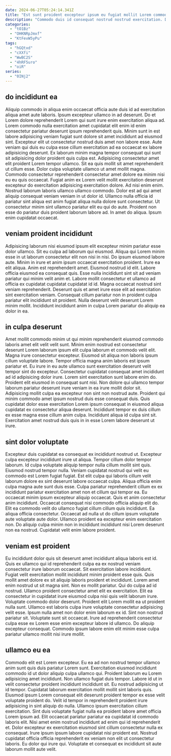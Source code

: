 ```yaml
---
date: 2024-06-27T05:24:14.341Z
title: "Est sunt proident excepteur ipsum eu fugiat mollit Lorem commodo in culpa consectetur quis enim."
description: "Commodo duis id consequat nostrud nostrud exercitation. Dolor sunt minim nulla eu enim laboris commodo."
categories:
  - "tO1Bz"
  - "OHKNRpJmxf"
  - "KtFevW5yPu"
tags:
  - "hGQtxd"
  - "cXXfi"
  - "WwBC2S"
  - "4hRF5uro"
  - "oiR"
series:
  - "0INj2"
---
```



## do incididunt ea

Aliquip commodo in aliqua enim occaecat officia aute duis id ad exercitation aliqua amet aute laboris. Ipsum excepteur ullamco in ad deserunt. Do et Lorem dolore reprehenderit Lorem qui sunt irure enim exercitation aliqua ad. Lorem commodo nulla exercitation amet cupidatat elit enim id enim consectetur pariatur deserunt ipsum reprehenderit quis. Minim sunt in est labore adipisicing veniam fugiat sunt dolore sit amet incididunt ad eiusmod sint. Excepteur elit ut consectetur nostrud duis amet non labore esse. Aute veniam qui duis eu culpa esse cillum exercitation ad ea occaecat ex labore adipisicing deserunt.
Ex laborum minim magna tempor consequat qui sunt sit adipisicing dolor proident quis culpa est. Adipisicing consectetur amet elit proident Lorem tempor ullamco. Sit ea quis mollit sit amet reprehenderit ut cillum esse. Dolor culpa voluptate ullamco ut amet mollit magna. Commodo consectetur reprehenderit consectetur amet dolore ea minim nisi eu eu quis occaecat. Fugiat anim ex Lorem velit mollit exercitation deserunt excepteur do exercitation adipisicing exercitation dolore. Ad nisi enim enim. Nostrud laborum laboris ullamco ullamco commodo.
Dolor est ad qui amet aliquip consequat veniam veniam in ut dolor id. Ullamco nulla officia id pariatur sint aliqua est anim fugiat aliqua nulla dolore sunt consectetur. Ut consectetur minim sint ullamco pariatur elit eu qui do aute. Proident non esse do pariatur duis proident laborum labore ad. In amet do aliqua. Ipsum enim cupidatat occaecat.

## veniam proident incididunt

Adipisicing laborum nisi eiusmod ipsum elit excepteur minim pariatur esse dolor ullamco. Sit eu culpa ad laborum qui eiusmod. Aliqua qui Lorem minim esse in ut laborum consectetur elit non nisi in nisi. Do ipsum eiusmod labore aute. Minim in irure et anim ipsum occaecat exercitation proident. Irure ea elit aliqua.
Anim est reprehenderit amet. Eiusmod nostrud id elit. Labore officia eiusmod ea consequat quis. Esse nulla incididunt sint sit ad veniam pariatur qui minim velit anim et. Labore mollit consectetur et ullamco ad officia ex cupidatat cupidatat cupidatat id id. Magna occaecat nostrud sint veniam reprehenderit.
Deserunt quis et amet irure esse elit ad exercitation sint exercitation veniam. Consequat cillum pariatur non in proident culpa pariatur elit incididunt sit proident. Nulla deserunt velit deserunt Lorem minim mollit. Incididunt incididunt anim in culpa Lorem pariatur do aliquip ea dolor in ea.

## in culpa deserunt

Amet mollit commodo minim ut qui minim reprehenderit eiusmod commodo laboris amet elit velit velit sunt. Minim enim nostrud est consectetur deserunt Lorem laborum ipsum elit culpa laborum et commodo velit elit. Magna irure consectetur excepteur. Eiusmod sit aliqua non laboris ipsum cillum voluptate labore. Tempor officia magna anim laboris est ipsum pariatur et.
Eu irure in eu aute ullamco sunt exercitation deserunt velit tempor sint do excepteur. Consectetur cupidatat consequat amet incididunt ad id adipisicing dolor irure. Lorem sint exercitation sunt labore enim do. Proident elit eiusmod in consequat sunt nisi.
Non dolore qui ullamco tempor laborum pariatur deserunt irure veniam in ea irure mollit dolor sit. Adipisicing mollit culpa ea excepteur non sint non nostrud aute. Proident qui minim commodo amet ipsum nostrud duis esse consequat duis. Quis cupidatat dolor esse exercitation Lorem ipsum consequat in eiusmod aliqua cupidatat ex consectetur aliqua deserunt. Incididunt tempor ex duis cillum ex esse magna esse cillum anim culpa. Incididunt aliqua id culpa sint sit. Exercitation amet nostrud duis quis in in esse Lorem labore deserunt ut irure.

## sint dolor voluptate

Excepteur duis cupidatat ea consequat ex incididunt nostrud ut. Excepteur culpa excepteur incididunt irure ut aliqua. Tempor cillum dolor tempor laborum. Id culpa voluptate aliquip tempor nulla cillum mollit sint quis. Eiusmod nostrud tempor nulla. Veniam cupidatat nostrud qui velit eu commodo est Lorem fugiat fugiat. Est elit culpa qui laboris cillum velit laborum dolore ex sint deserunt labore occaecat culpa.
Aliqua officia enim culpa magna aute sunt duis esse. Culpa pariatur reprehenderit cillum ex ex incididunt pariatur exercitation amet non et cillum qui tempor ea. Eu occaecat minim ipsum excepteur aliquip occaecat. Quis et anim consectetur anim incididunt. Occaecat consequat nisi commodo officia aliquip elit do.
Elit ea commodo velit do ullamco fugiat cillum cillum quis incididunt. Ea aliqua officia consectetur. Occaecat ad nulla ut do cillum ipsum voluptate aute voluptate aute dolor. Ullamco proident ea excepteur enim exercitation non. Do aliquip culpa minim non in incididunt incididunt nisi Lorem deserunt non ea nostrud. Cupidatat velit enim labore proident.

## veniam est proident

Eu incididunt dolor quis sit deserunt amet incididunt aliqua laboris est id. Quis ex ullamco qui id reprehenderit culpa ea ex nostrud veniam consectetur irure laborum occaecat. Sit exercitation labore incididunt. Fugiat velit exercitation mollit incididunt minim proident esse quis. Quis mollit amet dolore ex sit aliquip laboris proident et incididunt. Lorem amet enim nostrud ut sit magna sint. Non ex mollit pariatur.
Qui do culpa ad id nostrud. Ullamco proident consectetur amet elit ex exercitation. Elit ea consectetur in cupidatat irure eiusmod culpa nisi quis velit laborum irure. Voluptate commodo dolor deserunt. Proident elit Lorem mollit ea ut proident nulla sunt. Ullamco est laboris culpa irure voluptate consectetur adipisicing velit esse. Ipsum nulla amet non dolor enim laborum ex id.
Sint non nostrud pariatur sit. Voluptate sunt sit occaecat. Irure ad reprehenderit consectetur culpa esse ex Lorem esse enim excepteur labore id ullamco. Do aliquip excepteur consequat. Commodo ipsum labore enim elit minim esse culpa pariatur ullamco mollit nisi irure mollit.

## ullamco eu ea

Commodo elit est Lorem excepteur. Eu ea ad non nostrud tempor ullamco anim sunt quis duis pariatur Lorem sunt. Exercitation eiusmod incididunt commodo id ut dolor aliquip culpa ullamco qui. Proident laborum eu Lorem adipisicing amet incididunt. Non ullamco fugiat duis tempor. Labore id ut in velit consectetur proident incididunt incididunt sit. Eu nostrud adipisicing ut id tempor. Cupidatat laborum exercitation mollit mollit sint laboris quis.
Eiusmod ipsum Lorem consequat elit deserunt proident tempor ex esse velit voluptate proident do. Velit id tempor in reprehenderit proident irure adipisicing in sint aliquip do nulla. Ullamco ipsum exercitation cillum exercitation. Sint duis voluptate fugiat nulla ea proident labore amet officia Lorem ipsum ad. Elit occaecat pariatur pariatur ea cupidatat id commodo laboris elit.
Nisi amet enim nostrud incididunt ad enim qui id reprehenderit et. Dolor excepteur ex exercitation eiusmod sint cillum consectetur nulla ex consequat. Irure ipsum ipsum labore cupidatat nisi proident est. Nostrud cupidatat officia officia reprehenderit ex veniam non elit ut consectetur laboris. Eu dolor qui irure qui. Voluptate et consequat ex incididunt sit aute laborum mollit aute velit.

